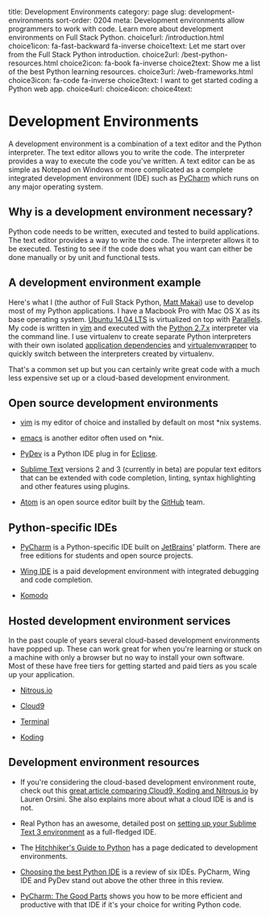 title: Development Environments
category: page
slug: development-environments
sort-order: 0204
meta: Development environments allow programmers to work with code. Learn more about development environments on Full Stack Python.
choice1url: /introduction.html
choice1icon: fa-fast-backward fa-inverse
choice1text: Let me start over from the Full Stack Python introduction.
choice2url: /best-python-resources.html
choice2icon: fa-book fa-inverse
choice2text: Show me a list of the best Python learning resources.
choice3url: /web-frameworks.html
choice3icon: fa-code fa-inverse
choice3text: I want to get started coding a Python web app.
choice4url:
choice4icon:
choice4text:


# Development Environments
A development environment is a combination of a text editor and the Python
interpreter. The text editor allows you to write the code. The interpreter
provides a way to execute the code you've written. A text editor can be
as simple as Notepad on Windows or more complicated as a complete integrated
development environment (IDE) such as 
[PyCharm](https://www.jetbrains.com/pycharm/) which runs on any major 
operating system.


## Why is a development environment necessary?
Python code needs to be written, executed and tested to build
applications. The text editor provides a way to write the code. The 
interpreter allows it to be executed. Testing to see if the code does what
you want can either be done manually or by unit and functional tests. 


## A development environment example
Here's what I (the author of Full Stack Python, 
[Matt Makai](/about-author.html)) use to develop most of my Python 
applications. I have a Macbook Pro with Mac OS X as its base operating 
system. [Ubuntu 14.04 LTS](/operating-systems.html) is virtualized on top 
with [Parallels](https://www.parallels.com/). My code is written in 
[vim](http://www.vim.org/) and executed with the 
[Python 2.7.x](https://www.python.org/download/releases/2.7.8/) interpreter
via the command line. I use virtualenv to create separate Python interpreters
with their own isolated
[application dependencies](/application-dependencies.html) and
[virtualenvwrapper](http://virtualenvwrapper.readthedocs.org/en/latest/)
to quickly switch between the interpreters created by virtualenv.

That's a common set up but you can certainly write great code with a much
less expensive set up or a cloud-based development environment.


## Open source development environments
* [vim](http://www.vim.org/) is my editor of choice and installed by default
  on most \*nix systems.

* [emacs](http://www.gnu.org/software/emacs/) is another editor often used
  on \*nix.

* [PyDev](http://pydev.org/) is a Python IDE plug in for 
  [Eclipse](https://www.eclipse.org/).

* [Sublime Text](http://www.sublimetext.com/) versions 2 and 3 (currently
  in beta) are popular text editors that can be extended with code completion,
  linting, syntax highlighting and other features using plugins.

* [Atom](https://atom.io/) is an open source editor built by the 
  [GitHub](https://github.com) team.


## Python-specific IDEs
* [PyCharm](https://www.jetbrains.com/pycharm/) is a Python-specific IDE
  built on [JetBrains](https://www.jetbrains.com/)' platform. There are
  free editions for students and open source projects.

* [Wing IDE](https://wingware.com/) is a paid development environment with
  integrated debugging and code completion.

* [Komodo](http://komodoide.com/)


## Hosted development environment services
In the past couple of years several cloud-based development environments
have popped up. These can work great for when you're learning or stuck on
a machine with only a browser but no way to install your own software. Most
of these have free tiers for getting started and paid tiers as you scale
up your application.

* [Nitrous.io](https://www.nitrous.io/)

* [Cloud9](https://c9.io/)

* [Terminal](https://www.terminal.com/)

* [Koding](https://koding.com/)


## Development environment resources
* If you're considering the cloud-based development environment route, check
  out this 
  [great article comparing Cloud9, Koding and Nitrous.io](http://readwrite.com/2014/08/14/cloud9-koding-nitrousio-integrated-development-environment-ide-coding)
  by Lauren Orsini. She also explains more about what a cloud IDE is and is
  not.

* Real Python has an awesome, detailed post on 
  [setting up your Sublime Text 3 environment](https://realpython.com/blog/python/setting-up-sublime-text-3-for-full-stack-python-development/)
  as a full-fledged IDE.

* The [Hitchhiker's Guide to Python](http://docs.python-guide.org/en/latest/dev/env/)
  has a page dedicated to development environments.

* [Choosing the best Python IDE](http://pedrokroger.net/choosing-best-python-ide/)
  is a review of six IDEs. PyCharm, Wing IDE and PyDev stand out above the
  other three in this review.

* [PyCharm: The Good Parts](http://nafiulis.me/pycharm-the-good-parts-i.html)
  shows you how to be more efficient and productive with that IDE if it's
  your choice for writing Python code.



